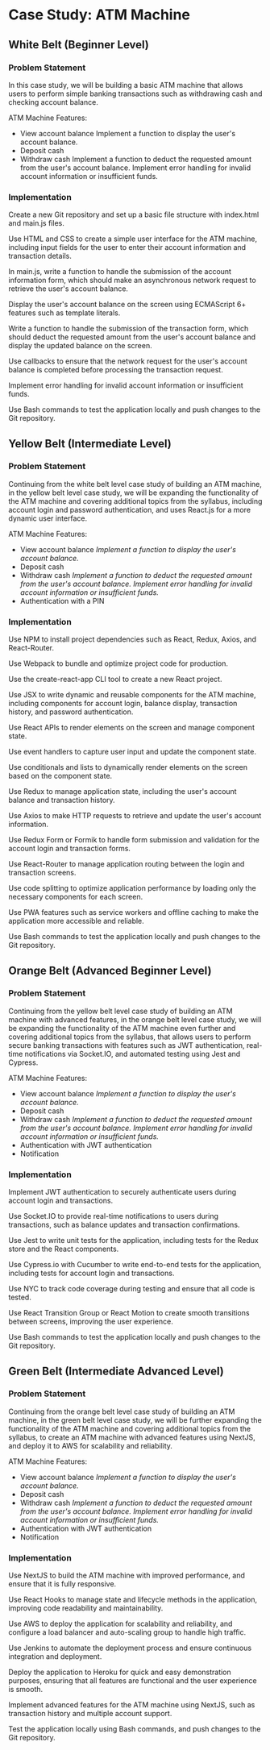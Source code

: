 # Case Study: ATM Machine
## White Belt (Beginner Level)
### Problem Statement
In this case study, we will be building a basic ATM machine that allows users to perform simple banking transactions such as withdrawing cash and checking account balance.

ATM Machine Features:
- View account balance
  Implement a function to display the user's account balance.
- Deposit cash  
- Withdraw cash
  Implement a function to deduct the requested amount from the user's account balance.
  Implement error handling for invalid account information or insufficient funds.

### Implementation
Create a new Git repository and set up a basic file structure with index.html and main.js files.

Use HTML and CSS to create a simple user interface for the ATM machine, including input fields for the user to enter their account information and transaction details.

In main.js, write a function to handle the submission of the account information form, which should make an asynchronous network request to retrieve the user's account balance.

Display the user's account balance on the screen using ECMAScript 6+ features such as template literals.

Write a function to handle the submission of the transaction form, which should deduct the requested amount from the user's account balance and display the updated balance on the screen.

Use callbacks to ensure that the network request for the user's account balance is completed before processing the transaction request.

Implement error handling for invalid account information or insufficient funds.

Use Bash commands to test the application locally and push changes to the Git repository.


## Yellow Belt (Intermediate Level)
### Problem Statement
Continuing from the white belt level case study of building an ATM machine, in the yellow belt level case study, we will be expanding the functionality of the ATM machine and covering additional topics from the syllabus, including account login and password authentication, and uses React.js for a more dynamic user interface.

ATM Machine Features:
- View account balance
  *Implement a function to display the user's account balance.*
- Deposit cash  
- Withdraw cash
  *Implement a function to deduct the requested amount from the user's account balance.*
  *Implement error handling for invalid account information or insufficient funds.*
- Authentication with a PIN

### Implementation
Use NPM to install project dependencies such as React, Redux, Axios, and React-Router.

Use Webpack to bundle and optimize project code for production.

Use the create-react-app CLI tool to create a new React project.

Use JSX to write dynamic and reusable components for the ATM machine, including components for account login, balance display, transaction history, and password authentication.

Use React APIs to render elements on the screen and manage component state.

Use event handlers to capture user input and update the component state.

Use conditionals and lists to dynamically render elements on the screen based on the component state.

Use Redux to manage application state, including the user's account balance and transaction history.

Use Axios to make HTTP requests to retrieve and update the user's account information.

Use Redux Form or Formik to handle form submission and validation for the account login and transaction forms.

Use React-Router to manage application routing between the login and transaction screens.

Use code splitting to optimize application performance by loading only the necessary components for each screen.

Use PWA features such as service workers and offline caching to make the application more accessible and reliable.

Use Bash commands to test the application locally and push changes to the Git repository.


## Orange Belt (Advanced Beginner Level)
### Problem Statement
Continuing from the yellow belt level case study of building an ATM machine with advanced features, in the orange belt level case study, we will be expanding the functionality of the ATM machine even further and covering additional topics from the syllabus, that allows users to perform secure banking transactions with features such as JWT authentication, real-time notifications via Socket.IO, and automated testing using Jest and Cypress.

ATM Machine Features:
- View account balance
  *Implement a function to display the user's account balance.*
- Deposit cash  
- Withdraw cash
  *Implement a function to deduct the requested amount from the user's account balance.*
  *Implement error handling for invalid account information or insufficient funds.*
- Authentication with JWT authentication
- Notification

### Implementation
Implement JWT authentication to securely authenticate users during account login and transactions.

Use Socket.IO to provide real-time notifications to users during transactions, such as balance updates and transaction confirmations.

Use Jest to write unit tests for the application, including tests for the Redux store and the React components.

Use Cypress.io with Cucumber to write end-to-end tests for the application, including tests for account login and transactions.

Use NYC to track code coverage during testing and ensure that all code is tested.

Use React Transition Group or React Motion to create smooth transitions between screens, improving the user experience.

Use Bash commands to test the application locally and push changes to the Git repository.


## Green Belt (Intermediate Advanced Level)
### Problem Statement
Continuing from the orange belt level case study of building an ATM machine, in the green belt level case study, we will be further expanding the functionality of the ATM machine and covering additional topics from the syllabus, to create an ATM machine with advanced features using NextJS, and deploy it to AWS for scalability and reliability.

ATM Machine Features:
- View account balance
  *Implement a function to display the user's account balance.*
- Deposit cash  
- Withdraw cash
  *Implement a function to deduct the requested amount from the user's account balance.*
  *Implement error handling for invalid account information or insufficient funds.*
- Authentication with JWT authentication
- Notification

### Implementation
Use NextJS to build the ATM machine with improved performance, and ensure that it is fully responsive.

Use React Hooks to manage state and lifecycle methods in the application, improving code readability and maintainability.

Use AWS to deploy the application for scalability and reliability, and configure a load balancer and auto-scaling group to handle high traffic.

Use Jenkins to automate the deployment process and ensure continuous integration and deployment.

Deploy the application to Heroku for quick and easy demonstration purposes, ensuring that all features are functional and the user experience is smooth.

Implement advanced features for the ATM machine using NextJS, such as transaction history and multiple account support.

Test the application locally using Bash commands, and push changes to the Git repository.
